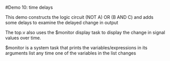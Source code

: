 #Demo 10: time delays

This demo constructs the logic circuit (NOT A) OR (B AND C) and adds some delays to examine the delayed change in output

The top.v also uses the $monitor display task to display the change in signal values over time.

$monitor is a system task that prints the variables/expressions in its arguments list any time one of the variables in the list changes
